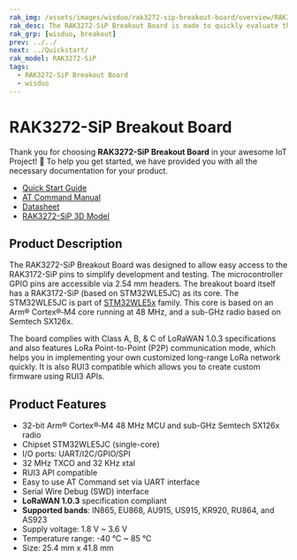 ```yaml
---
rak_img: /assets/images/wisduo/rak3272-sip-breakout-board/overview/RAK3272-SiP-Breakout_home.png
rak_desc: The RAK3272-SiP Breakout Board is made to quickly evaluate the RAK3272-SiP module. The form factor board allows access to most GPIOs. 
rak_grp: [wisduo, breakout]
prev: ../../
next: ../Quickstart/
rak_model: RAK3272-SiP
tags:
  - RAK3272-SiP Breakout Board
  - wisduo
---
```


# RAK3272-SiP Breakout Board

Thank you for choosing **RAK3272-SiP Breakout Board** in your awesome IoT Project! 🎉 To help you get started, we have provided you with all the necessary documentation for your product.

* [Quick Start Guide](/Product-Categories/WisDuo/RAK3272-SiP-Breakout-Board/Quickstart/)
* [AT Command Manual](/Product-Categories/WisDuo/RAK3272-SiP-Breakout-Board/AT-Command-Manual/)
* [Datasheet](/Product-Categories/WisDuo/RAK3272-SiP-Breakout-Board/Datasheet/)
* [RAK3272-SiP 3D Model](https://downloads.rakwireless.com/3D_File/WisDuo/3D_RAK3272_SiP.stp)



## Product Description

The RAK3272-SiP Breakout Board was designed to allow easy access to the RAK3172-SiP pins to simplify development and testing. The microcontroller GPIO pins are accessible via 2.54&nbsp;mm headers. The breakout board itself has a RAK3172-SiP (based on STM32WLE5JC) as its core. The STM32WLE5JC is part of [STM32WLE5x](https://www.st.com/en/microcontrollers-microprocessors/stm32wlex.html) family. This core is based on an Arm® Cortex®‐M4 core running at 48&nbsp;MHz, and a sub-GHz radio based on Semtech SX126x. 

The board complies with Class A, B, & C of LoRaWAN 1.0.3 specifications and also features LoRa Point-to-Point (P2P) communication mode, which helps you in implementing your own customized long-range LoRa network quickly. It is also RUI3 compatible which allows you to create custom firmware using RUI3 APIs.

## Product Features

- 32-bit Arm® Cortex®‐M4 48&nbsp;MHz MCU and sub-GHz Semtech SX126x radio
- Chipset STM32WLE5JC (single-core)
- I/O ports: UART/I2C/GPIO/SPI
- 32 MHz&nbsp;TXCO and 32&nbsp;KHz xtal
- RUI3 API compatible
- Easy to use AT Command set via UART interface
- Serial Wire Debug (SWD) interface
- **LoRaWAN 1.0.3** specification compliant
- **Supported bands**: IN865, EU868, AU915, US915, KR920, RU864, and AS923
- Supply voltage: 1.8&nbsp;V ~ 3.6&nbsp;V
- Temperature range: -40&nbsp;°C ~ 85&nbsp;°C
- Size: 25.4&nbsp;mm x 41.8&nbsp;mm